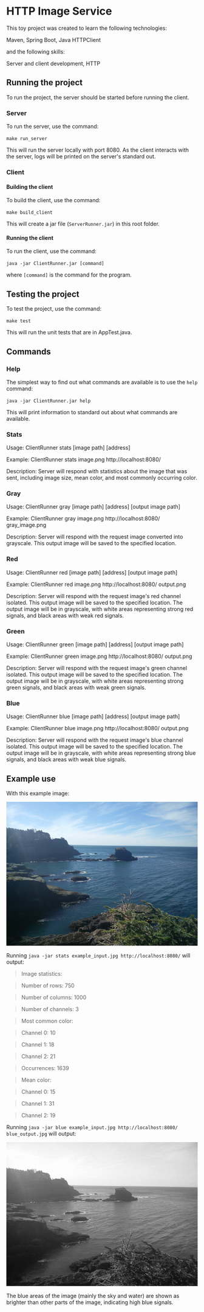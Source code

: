 # HTTP Image Service

This toy project was created to learn the following technologies:

Maven, Spring Boot, Java HTTPClient 

and the following skills:

Server and client development, HTTP


## Running the project

To run the project, the server should be started before running the client.

### Server

To run the server, use the command:

`make run_server`

This will run the server locally with port 8080. As the client interacts with the server, logs will be printed on the server's standard out.


### Client

#### Building the client

To build the client, use the command:

`make build_client`

This will create a jar file (`ServerRunner.jar`) in this root folder.

#### Running the client

To run the client, use the command:

`java -jar ClientRunner.jar [command]`

where `[command]` is the command for the program.


## Testing the project

To test the project, use the command:

`make test`

This will run the unit tests that are in AppTest.java.

## Commands



### Help

The simplest way to find out what commands are available is to use the `help` command:

`java -jar ClientRunner.jar help`

This will print information to standard out about what commands are available.


### Stats
Usage: ClientRunner stats [image path] [address]

Example: ClientRunner stats image.png http://localhost:8080/

Description: Server will respond with statistics about the image that was sent, including image size,
mean color, and most commonly occurring color.

### Gray
Usage: ClientRunner gray [image path] [address] [output image path]

Example: ClientRunner gray image.png http://localhost:8080/ gray_image.png

Description: Server will respond with the request image converted into grayscale. This output image will be
saved to the specified location.

### Red
Usage: ClientRunner red [image path] [address] [output image path]

Example: ClientRunner red image.png http://localhost:8080/ output.png

Description: Server will respond with the request image's red channel isolated. This output image will be
saved to the specified location. The output image will be in grayscale, with white areas representing strong
red signals, and black areas with weak red signals.

### Green
Usage: ClientRunner green [image path] [address] [output image path]

Example: ClientRunner green image.png http://localhost:8080/ output.png

Description: Server will respond with the request image's green channel isolated. This output image will be
saved to the specified location. The output image will be in grayscale, with white areas representing strong
green signals, and black areas with weak green signals.

### Blue
Usage: ClientRunner blue [image path] [address] [output image path]

Example: ClientRunner blue image.png http://localhost:8080/ output.png

Description: Server will respond with the request image's blue channel isolated. This output image will be
saved to the specified location. The output image will be in grayscale, with white areas representing strong
blue signals, and black areas with weak blue signals.


## Example use

With this example image:

![Example input image](example_input.jpg)


Running `java -jar stats example_input.jpg http://localhost:8080/` will output:

>Image statistics:

>Number of rows: 750

>Number of columns: 1000

>Number of channels: 3

>Most common color:

>Channel 0: 10

>Channel 1: 18

>Channel 2: 21

>Occurrences: 1639

>Mean color:

>Channel 0: 15

>Channel 1: 31

>Channel 2: 19

Running `java -jar blue example_input.jpg http://localhost:8080/ blue_output.jpg` will output:

![Blue output image](blue_output.jpg)

The blue areas of the image (mainly the sky and water) are shown as brighter than other parts of the image,
indicating high blue signals.